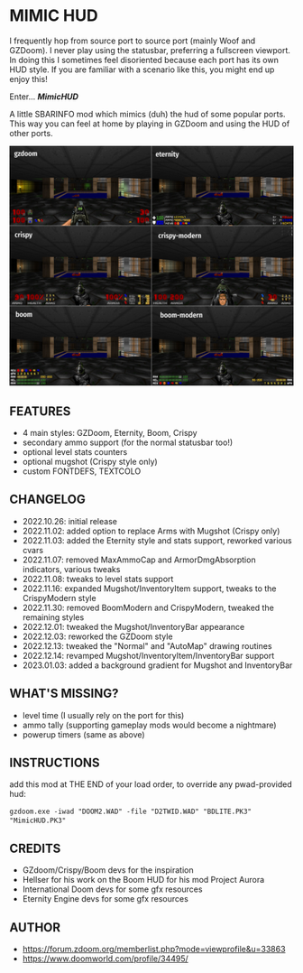 # MIMIC HUD

I frequently hop from source port to source port (mainly Woof and GZDoom).
I never play using the statusbar, preferring a fullscreen viewport.
In doing this I sometimes feel disoriented because each port has its own HUD style.
If you are familiar with a scenario like this, you might end up enjoy this!

Enter... ***MimicHUD***

A little SBARINFO mod which mimics (duh) the hud of some popular ports.
This way you can feel at home by playing in GZDoom and using the HUD of other ports.


![README](https://raw.githubusercontent.com/liPillON/gzhud_mimic/main/README.jpg)



## FEATURES 
- 4 main styles: GZDoom, Eternity, Boom, Crispy
- secondary ammo support (for the normal statusbar too!)
- optional level stats counters
- optional mugshot (Crispy style only)
- custom FONTDEFS, TEXTCOLO



## CHANGELOG 
- 2022.10.26: initial release
- 2022.11.02: added option to replace Arms with Mugshot (Crispy only)
- 2022.11.03: added the Eternity style and stats support, reworked various cvars
- 2022.11.07: removed MaxAmmoCap and ArmorDmgAbsorption indicators, various tweaks
- 2022.11.08: tweaks to level stats support
- 2022.11.16: expanded Mugshot/InventoryItem support, tweaks to the CrispyModern style
- 2022.11.30: removed BoomModern and CrispyModern, tweaked the remaining styles
- 2022.12.01: tweaked the Mugshot/InventoryBar appearance
- 2022.12.03: reworked the GZDoom style
- 2022.12.13: tweaked the "Normal" and "AutoMap" drawing routines
- 2022.12.14: revamped Mugshot/InventoryItem/InventoryBar support
- 2023.01.03: added a background gradient for Mugshot and InventoryBar



## WHAT'S MISSING? 
- level time (I usually rely on the port for this)
- ammo tally (supporting gameplay mods would become a nightmare)
- powerup timers (same as above)



## INSTRUCTIONS 
add this mod at THE END of your load order, to override any pwad-provided hud:

    gzdoom.exe -iwad "DOOM2.WAD" -file "D2TWID.WAD" "BDLITE.PK3" "MimicHUD.PK3"



## CREDITS 
- GZdoom/Crispy/Boom devs for the inspiration
- Hellser for his work on the Boom HUD for his mod Project Aurora
- International Doom devs for some gfx resources
- Eternity Engine devs for some gfx resources



## AUTHOR 
- https://forum.zdoom.org/memberlist.php?mode=viewprofile&u=33863
- https://www.doomworld.com/profile/34495/

